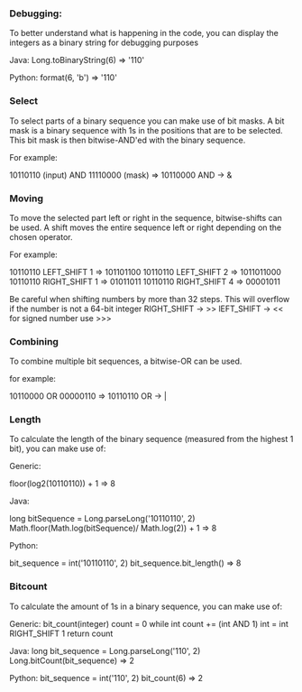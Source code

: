 ### Debugging:
To better understand what is happening in the code, you can display the integers as a binary string for debugging purposes

Java:
Long.toBinaryString(6) => '110'

Python:
format(6, 'b') => '110'


### Select
To select parts of a binary sequence you can make use of bit masks. A bit mask is a binary sequence with 1s in the positions that are to be selected. This bit mask is then bitwise-AND'ed with the binary sequence.

For example:

10110110 (input) AND 11110000 (mask) => 10110000
AND -> &

### Moving
To move the selected part left or right in the sequence, bitwise-shifts can be used. A shift moves the entire sequence left or right depending on the chosen operator.

For example:

10110110 LEFT_SHIFT 1                 => 101101100
10110110 LEFT_SHIFT 2                 => 1011011000
10110110 RIGHT_SHIFT 1                => 01011011
10110110 RIGHT_SHIFT 4                => 00001011

Be careful when shifting numbers by more than 32 steps. This will overflow if the number is not a 64-bit integer 
RIGHT_SHIFT ->  >>
lEFT_SHIFT  ->  <<
for signed number use >>>

### Combining
To combine multiple bit sequences, a bitwise-OR can be used.

for example:

10110000 OR 00000110                     => 10110110
OR -> |

### Length
To calculate the length of the binary sequence (measured from the highest 1 bit), you can make use of:

Generic:

floor(log2(10110110)) + 1                   => 8

Java:

long bitSequence = Long.parseLong('10110110', 2)
Math.floor(Math.log(bitSequence)/ Math.log(2)) + 1      => 8


Python:

bit_sequence = int('10110110', 2)
bit_sequence.bit_length()                   => 8

### Bitcount
To calculate the amount of 1s in a binary sequence, you can make use of:

Generic:
bit_count(integer)
count = 0
while int
count += (int AND 1)
int = int RIGHT_SHIFT 1
return count



Java:
long bit_sequence = Long.parseLong('110', 2)
Long.bitCount(bit_sequence) => 2

Python:
bit_sequence = int('110', 2)
bit_count(6) => 2





